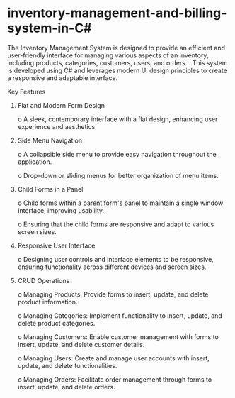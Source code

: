 # inventory-management-and-billing-system-in-C#
The Inventory Management System is designed to provide an efficient and user-friendly interface for managing various aspects of an inventory, including products, categories, customers, users, and orders. . This system is developed using C# and leverages modern UI design principles to create a responsive and adaptable interface.

Key Features
1.	Flat and Modern Form Design

    o	A sleek, contemporary interface with a flat design, enhancing user experience and aesthetics.
    
2.	Side Menu Navigation

    o	A collapsible side menu to provide easy navigation throughout the application.
    
    o	Drop-down or sliding menus for better organization of menu items.
    
3.	Child Forms in a Panel

    o	Child forms within a parent form's panel to maintain a single window interface, improving usability.
    
    o	Ensuring that the child forms are responsive and adapt to various screen sizes.
    
4.	Responsive User Interface

    o	Designing user controls and interface elements to be responsive, ensuring functionality across different devices and screen sizes.
    
5.	CRUD Operations

    o	Managing Products: Provide forms to insert, update, and delete product information.
    
    o	Managing Categories: Implement functionality to insert, update, and delete product categories.
    
    o	Managing Customers: Enable customer management with forms to insert, update, and delete customer details.
    
    o	Managing Users: Create and manage user accounts with insert, update, and delete functionalities.
    
    o	Managing Orders: Facilitate order management through forms to insert, update, and delete orders.
